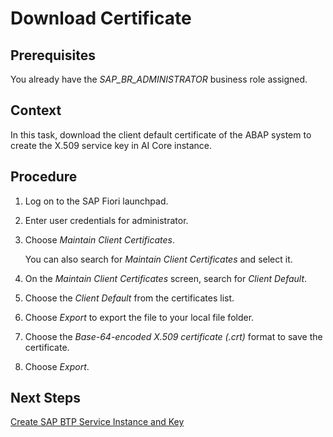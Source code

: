 <!-- loio3645813291be47839e72ab08d8a31ac9 -->

# Download Certificate



<a name="loio3645813291be47839e72ab08d8a31ac9__prereq_hgp_gcj_ydc"/>

## Prerequisites

You already have the *SAP\_BR\_ADMINISTRATOR* business role assigned.



<a name="loio3645813291be47839e72ab08d8a31ac9__context_yxt_1mm_zdc"/>

## Context

In this task, download the client default certificate of the ABAP system to create the X.509 service key in AI Core instance.



## Procedure

1.  Log on to the SAP Fiori launchpad.

2.  Enter user credentials for administrator.

3.  Choose *Maintain Client Certificates*.

    You can also search for *Maintain Client Certificates* and select it.

4.  On the *Maintain Client Certificates* screen, search for *Client Default*.

5.  Choose the *Client Default* from the certificates list.

6.  Choose *Export* to export the file to your local file folder.

7.  Choose the *Base-64-encoded X.509 certificate \(.crt\)* format to save the certificate.

8.  Choose *Export*.




<a name="loio3645813291be47839e72ab08d8a31ac9__postreq_b33_vx1_f2c"/>

## Next Steps

[Create SAP BTP Service Instance and Key](create-sap-btp-service-instance-and-key-5b35ee9.md)

